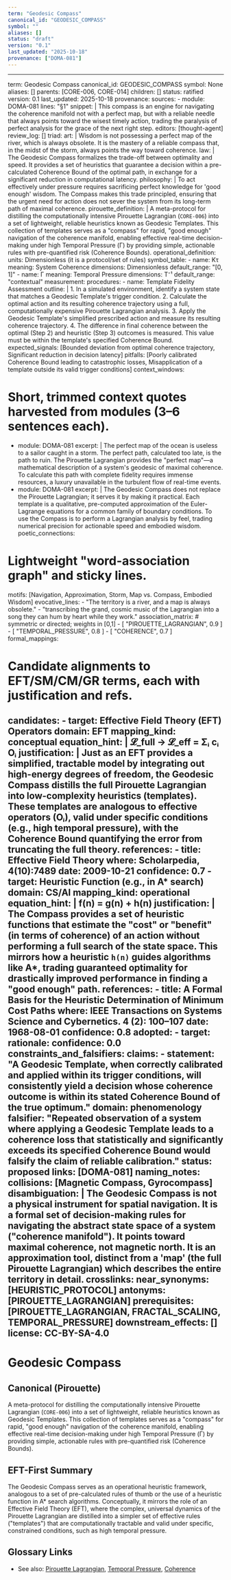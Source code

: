 ```yaml
---
term: "Geodesic Compass"
canonical_id: "GEODESIC_COMPASS"
symbol: ""
aliases: []
status: "draft"
version: "0.1"
last_updated: "2025-10-18"
provenance: ["DOMA-081"]
---
```


---
term: Geodesic Compass
canonical_id: GEODESIC_COMPASS
symbol: None
aliases: []
parents: [CORE-006, CORE-014]
children: []
status: ratified
version: 0.1
last_updated: 2025-10-18
provenance:
  sources:
    - module: DOMA-081
      lines: "§1"
      snippet: |
        This compass is an engine for navigating the coherence manifold not with a perfect map, but with a reliable needle that always points toward the wisest timely action, trading the paralysis of perfect analysis for the grace of the next right step.
  editors: [thought-agent]
  review_log: []
triad:
  art: |
    Wisdom is not possessing a perfect map of the river, which is always obsolete. It is the mastery of a reliable compass that, in the midst of the storm, always points the way toward coherence.
  law: |
    The Geodesic Compass formalizes the trade-off between optimality and speed. It provides a set of heuristics that guarantee a decision within a pre-calculated Coherence Bound of the optimal path, in exchange for a significant reduction in computational latency.
  philosophy: |
    To act effectively under pressure requires sacrificing perfect knowledge for 'good enough' wisdom. The Compass makes this trade principled, ensuring that the urgent need for action does not sever the system from its long-term path of maximal coherence.
pirouette_definition: |
  A meta-protocol for distilling the computationally intensive Pirouette Lagrangian (`CORE-006`) into a set of lightweight, reliable heuristics known as Geodesic Templates. This collection of templates serves as a "compass" for rapid, "good enough" navigation of the coherence manifold, enabling effective real-time decision-making under high Temporal Pressure (Γ) by providing simple, actionable rules with pre-quantified risk (Coherence Bounds).
operational_definition:
  units: Dimensionless (it is a protocol/set of rules)
  symbol_table:
    - name: Kτ
      meaning: System Coherence
      dimensions: Dimensionless
      default_range: "[0, 1]"
    - name: Γ
      meaning: Temporal Pressure
      dimensions: T⁻¹
      default_range: "contextual"
  measurement:
    procedures:
      - name: Template Fidelity Assessment
        outline: |
          1. In a simulated environment, identify a system state that matches a Geodesic Template's trigger condition.
          2. Calculate the optimal action and its resulting coherence trajectory using a full, computationally expensive Pirouette Lagrangian analysis.
          3. Apply the Geodesic Template's simplified prescribed action and measure its resulting coherence trajectory.
          4. The difference in final coherence between the optimal (Step 2) and heuristic (Step 3) outcomes is measured. This value must be within the template's specified Coherence Bound.
        expected_signals: [Bounded deviation from optimal coherence trajectory, Significant reduction in decision latency]
        pitfalls: [Poorly calibrated Coherence Bound leading to catastrophic losses, Misapplication of a template outside its valid trigger conditions]
context_windows:
  # Short, trimmed context quotes harvested from modules (3–6 sentences each).
  - module: DOMA-081
    excerpt: |
      The perfect map of the ocean is useless to a sailor caught in a storm. The perfect path, calculated too late, is the path to ruin. The Pirouette Lagrangian provides the "perfect map"—a mathematical description of a system's geodesic of maximal coherence. To calculate this path with complete fidelity requires immense resources, a luxury unavailable in the turbulent flow of real-time events.
  - module: DOMA-081
    excerpt: |
      The Geodesic Compass does not replace the Pirouette Lagrangian; it serves it by making it practical. Each template is a qualitative, pre-computed approximation of the Euler-Lagrange equations for a common family of boundary conditions. To use the Compass is to perform a Lagrangian analysis by feel, trading numerical precision for actionable speed and embodied wisdom.
poetic_connections:
  # Lightweight "word-association graph" and sticky lines.
  motifs: [Navigation, Approximation, Storm, Map vs. Compass, Embodied Wisdom]
  evocative_lines:
    - "The territory is a river, and a map is always obsolete."
    - "transcribing the grand, cosmic music of the Lagrangian into a song they can hum by heart while they work."
  association_matrix:
    # symmetric or directed; weights in [0,1]
    - [ "PIROUETTE_LAGRANGIAN", 0.9 ]
    - [ "TEMPORAL_PRESSURE", 0.8 ]
    - [ "COHERENCE", 0.7 ]
formal_mappings:
  # Candidate alignments to EFT/SM/CM/GR terms, each with justification and refs.
  candidates:
    - target: Effective Field Theory (EFT) Operators
      domain: EFT
      mapping_kind: conceptual
      equation_hint: |
        𝓛_full → 𝓛_eff = Σᵢ cᵢ Oᵢ
      justification: |
        Just as an EFT provides a simplified, tractable model by integrating out high-energy degrees of freedom, the Geodesic Compass distills the full Pirouette Lagrangian into low-complexity heuristics (templates). These templates are analogous to effective operators (Oᵢ), valid under specific conditions (e.g., high temporal pressure), with the Coherence Bound quantifying the error from truncating the full theory.
      references:
        - title: Effective Field Theory
          where: Scholarpedia, 4(10):7489
          date: 2009-10-21
      confidence: 0.7
    - target: Heuristic Function (e.g., in A* search)
      domain: CS/AI
      mapping_kind: operational
      equation_hint: |
        f(n) = g(n) + h(n)
      justification: |
        The Compass provides a set of heuristic functions that estimate the "cost" or "benefit" (in terms of coherence) of an action without performing a full search of the state space. This mirrors how a heuristic `h(n)` guides algorithms like A*, trading guaranteed optimality for drastically improved performance in finding a "good enough" path.
      references:
        - title: A Formal Basis for the Heuristic Determination of Minimum Cost Paths
          where: IEEE Transactions on Systems Science and Cybernetics. 4 (2): 100–107
          date: 1968-08-01
      confidence: 0.8
  adopted:
    - target:
      rationale:
      confidence: 0.0
constraints_and_falsifiers:
  claims:
    - statement: "A Geodesic Template, when correctly calibrated and applied within its trigger conditions, will consistently yield a decision whose coherence outcome is within its stated Coherence Bound of the true optimum."
      domain: phenomenology
      falsifier: "Repeated observation of a system where applying a Geodesic Template leads to a coherence loss that statistically and significantly exceeds its specified Coherence Bound would falsify the claim of reliable calibration."
      status: proposed
      links: [DOMA-081]
naming_notes:
  collisions: [Magnetic Compass, Gyrocompass]
  disambiguation: |
    The Geodesic Compass is not a physical instrument for spatial navigation. It is a formal set of decision-making rules for navigating the abstract state space of a system ("coherence manifold"). It points toward maximal coherence, not magnetic north. It is an approximation tool, distinct from a 'map' (the full Pirouette Lagrangian) which describes the entire territory in detail.
crosslinks:
  near_synonyms: [HEURISTIC_PROTOCOL]
  antonyms: [PIROUETTE_LAGRANGIAN]
  prerequisites: [PIROUETTE_LAGRANGIAN, FRACTAL_SCALING, TEMPORAL_PRESSURE]
  downstream_effects: []
license: CC-BY-SA-4.0
---

# Geodesic Compass

## Canonical (Pirouette)
A meta-protocol for distilling the computationally intensive Pirouette Lagrangian (`CORE-006`) into a set of lightweight, reliable heuristics known as Geodesic Templates. This collection of templates serves as a "compass" for rapid, "good enough" navigation of the coherence manifold, enabling effective real-time decision-making under high Temporal Pressure (Γ) by providing simple, actionable rules with pre-quantified risk (Coherence Bounds).

## EFT-First Summary
The Geodesic Compass serves as an operational heuristic framework, analogous to a set of pre-calculated rules of thumb or the use of a heuristic function in A* search algorithms. Conceptually, it mirrors the role of an Effective Field Theory (EFT), where the complex, universal dynamics of the Pirouette Lagrangian are distilled into a simpler set of effective rules ("templates") that are computationally tractable and valid under specific, constrained conditions, such as high temporal pressure.

## Glossary Links
- See also: [Pirouette Lagrangian](...), [Temporal Pressure](...), [Coherence](...)